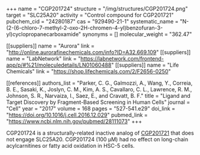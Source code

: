 +++
name = "CGP201724"
structure = "/img/structures/CGP201724.png"
target = "SLC25A20"
activity = "Control compound for CGP201721"
pubchem_cid = "24280187"
cas = "929490-21-1"
systematic_name = "N-(2-(6-chloro-7-methyl-2-oxo-2H-chromen-4-yl)benzofuran-3-yl)cyclopropanecarboxamide"
synonyms = []
molecular_weight = "362.47"

[[suppliers]]
name = "Aurora"
link = "http://online.aurorafinechemicals.com/info?ID=A32.669.109"
[[suppliers]]
name = "LabNetwork"
link = "https://labnetwork.com/frontend-app/p/#%21/moleculedetails/LN01060488"
[[suppliers]]
name = "Life Chemicals"
link = "https://shop.lifechemicals.com/2/F2656-0250"

[[references]]
authors_list = "Parker, C. G., Galmozzi, A., Wang, Y., Correia, B. E., Sasaki, K., Joslyn, C. M., Kim, A. S., Cavallaro, C. L., Lawrence, R. M., Johnson, S. R., Narvaiza, I., Saez, E., and Cravatt, B. F."
title = "Ligand and Target Discovery by Fragment-Based Screening in Human Cells"
journal = "Cell"
year = "2017"
volume = 168
pages = "527-541.e29"
doi_link = "https://doi.org/10.1016/j.cell.2016.12.029"
pubmed_link = "https://www.ncbi.nlm.nih.gov/pubmed/28111073"
+++

CGP201724 is a structurally-related inactive analog of <a href="#cgp201721" class="js-scroll-trigger">CGP201721</a> that does not engage SLC25A20. CGP201724 (100 µM) had no effect on long-chain acylcarnitines or fatty acid oxidation in HSC-5 cells.

